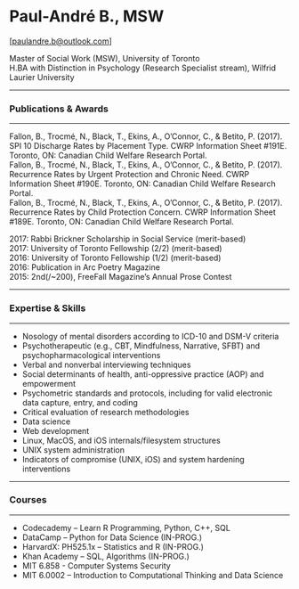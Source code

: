 # Paul-André B., MSW

[paulandre.b@outlook.com]

Master of Social Work (MSW), University of Toronto<br>
H.BA with Distinction in Psychology (Research Specialist stream), Wilfrid Laurier University

***
### Publications & Awards
***

Fallon, B., Trocmé, N., Black, T., Ekins, A., O’Connor, C., & 
Betito, P. (2017). SPI 10 Discharge Rates by Placement Type. CWRP Information Sheet #191E. Toronto, ON: Canadian Child Welfare Research Portal.  
Fallon, B., Trocmé, N., Black, T., Ekins, A., O’Connor, C., & 
Betito, P. (2017). Recurrence Rates by Urgent Protection and Chronic Need. CWRP Information Sheet #190E. Toronto, ON: Canadian Child Welfare Research Portal.  
Fallon, B., Trocmé, N., Black, T., Ekins, A., O’Connor, C., & 
Betito, P. (2017). Recurrence Rates by Child Protection Concern. CWRP Information Sheet #189E. Toronto, ON: Canadian Child Welfare Research Portal.  

2017: Rabbi Brickner Scholarship in Social Service (merit-based)  
2017: University of Toronto Fellowship (2/2) (merit-based)  
2016: University of Toronto Fellowship (1/2) (merit-based)  
2016: Publication in Arc Poetry Magazine   
2015: 2nd(/~200), FreeFall Magazine’s Annual Prose Contest  

***
### Expertise & Skills
***

* Nosology of mental disorders according to ICD-10 and DSM-V criteria
* Psychotherapeutic (e.g., CBT, Mindfulness, Narrative, SFBT) and psychopharmacological interventions
* Verbal and nonverbal interviewing techniques
* Social determinants of health, anti-oppressive practice (AOP) and empowerment
* Psychometric standards and protocols, including for valid electronic data capture, entry, and coding
* Critical evaluation of research methodologies
* Data science
* Web development
* Linux, MacOS, and iOS internals/filesystem structures
* UNIX system administration
* Indicators of compromise (UNIX, iOS) and system hardening interventions

***
### Courses
***

* Codecademy – Learn R Programming, Python, C++, SQL 
* DataCamp – Python for Data Science (IN-PROG.)
* HarvardX: PH525.1x – Statistics and R (IN-PROG.)
* Khan Academy – SQL, Algorithms (IN-PROG.)
* MIT 6.858 - Computer Systems Security
* MIT 6.0002 – Introduction to Computational Thinking and Data Science 
